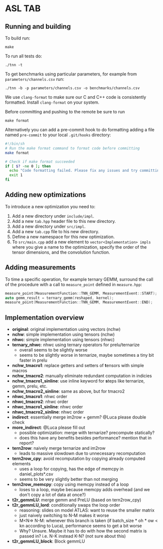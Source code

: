 # ASL TAB

## Running and building

To build run:
```
make
```

To run all tests do:
```
./tnn -t
```

To get benchmarks using particular parameters, for example from `parameters/channels.csv` run:

```
./tnn -b -p parameters/channels.csv -o benchmarks/channels.csv
```

We use `clang-format` to make sure our C and C++ code is consistently formatted.
Install `clang-format` on your system.

Before committing and pushing to the remote be sure to run
```
make format
```

Alternatively you can add a pre-commit hook to do formatting adding a file named `pre-commit` to your local `.git/hooks` directory:
```bash
#!/bin/sh
# Run the make format command to format code before committing
make format

# Check if make format succeeded
if [ $? -ne 0 ]; then
  echo "Code formatting failed. Please fix any issues and try committing again."
  exit 1
fi
```

## Adding new optimizations

To introduce a new optimization you need to:
1. Add a new directory under `include/impl`.
2. Add a new `tab.hpp` header file to this new directory.
3. Add a new directory under `src/impl`.
4. Add a new `tab.cpp` file to his new directory.
5. Define a new namespace for this new optimization.
6. To `src/main.cpp` add a new element to `vector<Implementation> impls` where you give a name to the optimization, specify the order of the tensor dimensions, and the convolution function.

## Adding measurements

To time a specific operation, for example ternary GEMM, surround the call of the procedure with a call to `measure_point` defined in `measure.hpp`:
```C++
measure_point(MeasurementFunction::TNN_GEMM, MeasurementEvent::START);
auto gemm_result = ternary_gemm(reshaped, kernel);
measure_point(MeasurementFunction::TNN_GEMM, MeasurementEvent::END);
```

## Implementation overview
- **original**: original implementation using vectors (nchw)
- **nchw**: simple implementation using tensors (nchw)
- **nhwc**: simple implementation using tensors (nhwc)
- **ternary_nhwc**: nhwc using ternary operators for prelu/ternarize
  - overall seems to be slightly worse
  - seems to be slightly worse in ternarize, maybe sometimes a tiny bit faster in prelu
- **nchw_tmacro1**: replace getters and setters of **t**ensors with simple macros
- **nchw_tmacro2**: manually eliminate redundant computation in indicies
- **nchw_tmacro1_sinline**: use inline keyword for **s**teps like ternarize, gemm, prelu, etc.
- **nchw_tmacro2_sinline**: same as above, but for tmacro2
- **nhwc_tmacro1**: nhwc order
- **nhwc_tmacro2**: nhwc order
- **nhwc_tmacro1_sinline**: nhwc order
- **nhwc_tmacro2_sinline**: nhwc order
- **indirect**: essentially merge im2row + gemm? @Luca please double check
- **more_indirect**: @Luca please fill out
  - possible optimization: merge with ternarize? precompute statically?
  - does this have any benefits besides performance? mention that in report?
- **tern2row**: naively merge ternarize and im2row
  - leads to massive slowdown due to unnecessary recomputation
- **tern2row_cpy**: avoid recomputation by copying already computed elements
  - uses a loop for copying, has the edge of memcpy in daniel_plots*.csv
  - seems to be very slightly better than not merging
- **tern2row_memcpy**: copy using memcpy instead of a loop
  - loses to a loop, maybe because memcpy adds overhead (and we don't copy a lot of data at once?)
- **t2r_gemmLU**: merge gemm and PreLU (based on tern2row_cpy)
- **t2r_gemmLU_lord**: conditionally swaps the loop order
  - reasoning: slides on model ATLAS: want to reuse the smaller matrix
  - just naively switching to N-M makes it worse
  - M<N=> N-M: whenever this branch is taken (if batch_size * oh * ow < kn according to Luca), performance seems to get a bit worse
  - Why? Unsure. Maybe it has to do with how the second matrix is passed in? i.e. N-K instead K-N? (not sure about this)
- **t2r_gemmLU_block**: Block gemmLU
